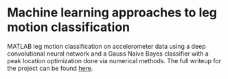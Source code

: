 # Machine learning approaches to leg motion classification
MATLAB leg motion classification on accelerometer data using a deep convolutional neural network and a Gauss Naive Bayes classifier with a peak location optimization done via numerical methods. The full writeup for the project can be found [here](https://docs.google.com/document/d/1hRtFJXvui68OaMTTCuOmjyEMTuI2c21x6Eh6PublQPQ/edit?usp=sharing).
